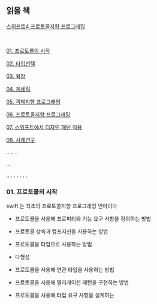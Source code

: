 
## 읽을 책 

[스위프트4 프로토콜지향 프로그래밍](http://www.yes24.com/Product/Goods/65774164)

<br>


[01. 프로토콜의 시작](#01.-프로토콜의-시작)

[02. 타입선택](#02.-타입선택)

[03. 확장](#03.-확장)

[04. 제네릭](#04.-제네릭)

[05. 객체지향 프로그래밍](#05.-객체지향-프로그래밍)

[06. 프로토콜지향 프로그래밍](#06.-프로토콜지향-프로그래밍)

[07. 스위프트에서 디자인 패턴 적용](#07.-스위프트에서-디자인-패턴-적용)

[08. 사례연구](#08.-사례연구)








..
..
.

...



..
.
.
.
.
.
.


### 01. 프로토콜의 시작

swift 는 최초의 프로토콜지향 프로그래밍 언어이다

- 프로토콜을 사용해 프로퍼티와 기능 요구 사항을 정의하는 방법

- 프로토콜 상속과 컴포지션을 사용하는 방법

- 프로토콜을 타입으로 사용하는 방법

- 다형성

- 프로토콜을 사용해 연관 타입을 사용하는 방법

- 프로토콜을 사용해 델리게이션 패턴을 구현하는 방법

- 프로토콜을 사용해 타입 요구 사항을 설계하는 





